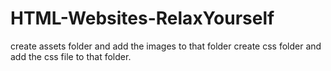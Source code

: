 # HTML-Websites-RelaxYourself

create assets folder and add the images to that folder
create css folder and add the css file to that folder.

